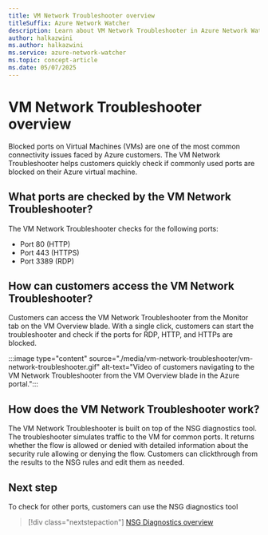 ```yaml
---
title: VM Network Troubleshooter overview
titleSuffix: Azure Network Watcher
description: Learn about VM Network Troubleshooter in Azure Network Watcher and how it can help you detect blocked ports.
author: halkazwini
ms.author: halkazwini
ms.service: azure-network-watcher
ms.topic: concept-article
ms.date: 05/07/2025
---
```


# VM Network Troubleshooter overview

Blocked ports on Virtual Machines (VMs) are one of the most common connectivity issues faced by Azure customers. The VM Network Troubleshooter helps customers quickly check if commonly used ports are blocked on their Azure virtual machine.

## What ports are checked by the VM Network Troubleshooter?

The VM Network Troubleshooter checks for the following ports:
 - Port 80 (HTTP)
 - Port 443 (HTTPS)
 - Port 3389 (RDP)


## How can customers access the VM Network Troubleshooter? 

Customers can access the VM Network Troubleshooter from the Monitor tab on the VM Overview blade. With a single click, customers can start the troubleshooter and check if the ports for RDP, HTTP, and HTTPs are blocked. 

:::image type="content" source="./media/vm-network-troubleshooter/vm-network-troubleshooter.gif" alt-text="Video of customers navigating to the VM Network Troubleshooter from the VM Overview blade in the Azure portal.":::


## How does the VM Network Troubleshooter work? 

The VM Network Troubleshooter is built on top of the NSG diagnostics tool. The troubleshooter simulates traffic to the VM for common ports. It returns whether the flow is allowed or denied with detailed information about the security rule allowing or denying the flow.
Customers can clickthrough from the results to the NSG rules and edit them as needed. 

## Next step

To check for other ports, customers can use the NSG diagnostics tool

> [!div class="nextstepaction"]
> [NSG Diagnostics overview](nsg-diagnostics-overview.md)
